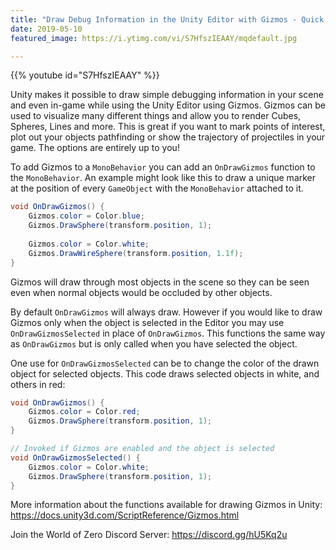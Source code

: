 ```yaml
---
title: "Draw Debug Information in the Unity Editor with Gizmos - Quick Tip"
date: 2019-05-10
featured_image: https://i.ytimg.com/vi/S7HfszIEAAY/mqdefault.jpg

---
```


{{% youtube id="S7HfszIEAAY" %}}

Unity makes it possible to draw simple debugging information in your scene and even in-game while using the Unity Editor using Gizmos. Gizmos can be used to visualize many different things and allow you to render Cubes, Spheres, Lines and more. This is great if you want to mark points of interest, plot out your objects pathfinding or show the trajectory of projectiles in your game. The options are entirely up to you!

To add Gizmos to a `MonoBehavior` you can add an `OnDrawGizmos` function to the `MonoBehavior`. An example might look like this to draw a unique marker at the position of every `GameObject` with the `MonoBehavior` attached to it.

```csharp
void OnDrawGizmos() {
    Gizmos.color = Color.blue;
    Gizmos.DrawSphere(transform.position, 1);
    
    Gizmos.color = Color.white;
    Gizmos.DrawWireSphere(transform.position, 1.1f);
}
```

Gizmos will draw through most objects in the scene so they can be seen even when normal objects would be occluded by other objects.

By default `OnDrawGizmos` will always draw. However if you would like to draw Gizmos only when the object is selected in the Editor you may use `OnDrawGizmosSelected` in place of `OnDrawGizmos`. This functions the same way as `OnDrawGizmos` but is only called when you have selected the object.

One use for `OnDrawGizmosSelected` can be to change the color of the drawn object for selected objects. This code draws selected objects in white, and others in red:

```csharp
void OnDrawGizmos() {
    Gizmos.color = Color.red;
    Gizmos.DrawSphere(transform.position, 1);
}

// Invoked if Gizmos are enabled and the object is selected
void OnDrawGizmosSelected() {
    Gizmos.color = Color.white;
    Gizmos.DrawSphere(transform.position, 1);
}
```

More information about the functions available for drawing Gizmos in Unity: https://docs.unity3d.com/ScriptReference/Gizmos.html

Join the World of Zero Discord Server: https://discord.gg/hU5Kq2u